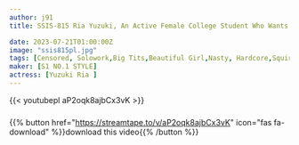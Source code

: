 ```yaml
---
author: j91
title: SSIS-815 Ria Yuzuki, An Active Female College Student Who Wants To Hug Her The Most Right Now. First Experience & First Climax 3 Production 150 Minutes Special

date: 2023-07-21T01:00:00Z
image: "ssis815pl.jpg"
tags: [Censored, Solowork,Big Tits,Beautiful Girl,Nasty, Hardcore,Squirting,Risky Mosaic	]
maker: [S1 NO.1 STYLE]
actress: [Yuzuki Ria ]
---
```



{{< youtubepl aP2oqk8ajbCx3vK >}}
###

{{% button href="https://streamtape.to/v/aP2oqk8ajbCx3vK" icon="fas fa-download" %}}download this video{{% /button %}}

